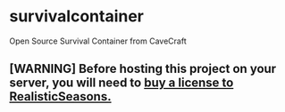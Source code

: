 # survivalcontainer
Open Source Survival Container from CaveCraft

## [WARNING] Before hosting this project on your server, you will need to [buy a license to RealisticSeasons.](https://www.spigotmc.org/resources/realisticseasons-1-16-3-1-18-seasons-in-your-minecraft-world-temperature-update.93275/)
